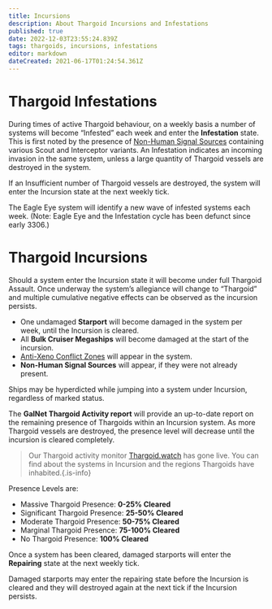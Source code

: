 ```yaml
---
title: Incursions
description: About Thargoid Incursions and Infestations
published: true
date: 2022-12-03T23:55:24.839Z
tags: thargoids, incursions, infestations
editor: markdown
dateCreated: 2021-06-17T01:24:54.361Z
---
```


# Thargoid Infestations
During times of active Thargoid behaviour, on a weekly basis a number of systems will become “Infested” each week and enter the **Infestation** state. This is first noted by the presence of [Non-Human Signal Sources](/en/nhss) containing various Scout and Interceptor variants. An Infestation indicates an incoming invasion in the same system, unless a large quantity of Thargoid vessels are destroyed in the system.

If an Insufficient number of Thargoid vessels are destroyed, the system will enter the Incursion state at the next weekly tick.

The Eagle Eye system will identify a new wave of infested systems each week. (Note: Eagle Eye and the Infestation cycle has been defunct since early 3306.)

# Thargoid Incursions
Should a system enter the Incursion state it will become under full Thargoid Assault. Once underway the system’s allegiance will change to “Thargoid” and multiple cumulative negative effects can be observed as the incursion persists.

- One undamaged **Starport** will become damaged in the system per week, until the Incursion is cleared.
- All **Bulk Cruiser Megaships** will become damaged at the start of the incursion.
- [Anti-Xeno Conflict Zones](/en/conflict-zones) will appear in the system.
- **Non-Human Signal Sources** will appear, if they were not already present.

Ships may be hyperdicted while jumping into a system under Incursion, regardless of marked status.

The **GalNet Thargoid Activity report** will provide an up-to-date report on the remaining presence of Thargoids within an Incursion system. As more Thargoid vessels are destroyed, the presence level will decrease until the incursion is cleared completely.

> Our Thargoid activity monitor [Thargoid.watch](https://www.antixenoinitiative.com/watch) has gone live. You can find about the systems in Incursion and the regions Thargoids have inhabited.{.is-info}


Presence Levels are:

- Massive Thargoid Presence: **0-25% Cleared**
- Significant Thargoid Presence: **25-50% Cleared**
- Moderate Thargoid Presence: **50-75% Cleared**
- Marginal Thargoid Presence: **75-100% Cleared**
- No Thargoid Presence: **100% Cleared**

Once a system has been cleared, damaged starports will enter the **Repairing** state at the next weekly tick.

Damaged starports may enter the repairing state before the Incursion is cleared and they will destroyed again at the next tick if the Incursion persists.